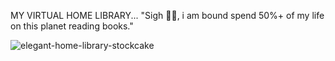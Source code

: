 MY VIRTUAL HOME LIBRARY...
"Sigh 😮‍💨, i am bound spend 50%+ of my life on this planet reading books."


![elegant-home-library-stockcake](https://github.com/user-attachments/assets/f458fcd3-9739-42d7-bc26-9d9b6308505e)  

